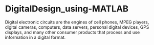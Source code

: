 # DigitalDesign_using-MATLAB
Digital electronic circuits are the engines of cell phones, MPEG players, digital cameras, computers, data servers, personal digital devices, GPS displays, and many other consumer products that process and use information in a digital format.
 
